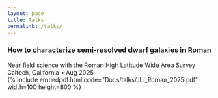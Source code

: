 ```yaml
---
layout: page
title: Talks
permalink: /talks/
---
```

### How to characterize semi-resolved dwarf galaxies in Roman
<div class="talk-desc">
	<span class="talk-title">Near field science with the Roman High Latitude Wide Area Survey</span><br>
	<span class="talk-location">Caltech, California</span> &bull; <span class="talk-date">Aug 2025</span>
</div>
{% include embedpdf.html code="Docs/talks/JLi_Roman_2025.pdf" width=100 height=800 %}
